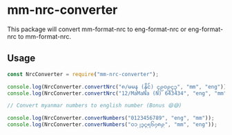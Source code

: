 # mm-nrc-converter

This package will convert mm-format-nrc to eng-format-nrc or eng-format-nrc to mm-format-nrc.

## Usage

```javascript
const NrcConverter = require("mm-nrc-converter");

console.log(NrcConverter.convertNrc("၈/မမန (နိုင်) ၄၉၀၉၄၃", "mm", "eng"));
console.log(NrcConverter.convertNrc("12/MaMaNa (N) 643434", "eng", "mm"));

// Convert myanmar numbers to english number (Bonus 😄😅)

console.log(NrcConverter.converNumbers("0123456789", "eng", "mm"));
console.log(NrcConverter.converNumbers("၀၁၂၃၄၅၆၇၈၉", "mm", "eng"));
```
